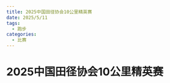 ```yaml
---
title: 2025中国田径协会10公里精英赛
date: 2025/5/11
tags:
  - 跑步
categories:
  - 比赛
---
```


# 2025中国田径协会10公里精英赛

